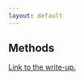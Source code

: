 ```yaml
---
layout: default
---
```


## Methods

[Link to the write-up.](https://docs.google.com/document/d/1-w_cxAVBK4tZUtLOu-GFjTCk42Kb5R-qHZVtZ6DERgg/edit?usp=sharing)
